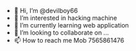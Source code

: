 - 👋 Hi, I’m @devilboy66
- 👀 I’m interested in hacking machine
- 🌱 I’m currently learning web application
- 💞️ I’m looking to collaborate on ...
- 📫 How to reach me Mob 7565861476 

<!---
devilboy66/devilboy66 is a ✨ special ✨ repository because its `README.md` (this file) appears on your GitHub profile.
You can click the Preview link to take a look at your changes.
--->
